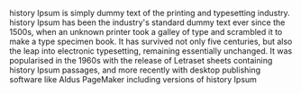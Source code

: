 history Ipsum is simply dummy text of the printing and typesetting industry. history Ipsum has been the industry's
standard dummy text ever since the 1500s, when an unknown printer took a galley of type and scrambled it to
make a type specimen book. It has survived not only five centuries, but also the leap into electronic
typesetting, remaining essentially unchanged. It was popularised in the 1960s with the release of Letraset
sheets containing history Ipsum passages, and more recently with desktop publishing software like Aldus
PageMaker including versions of history Ipsum